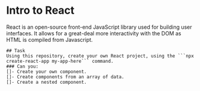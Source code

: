 # Intro to React

React is an open-source front-end JavaScript library used for building user interfaces.  It allows for a great-deal more interactivity with the DOM as HTML is compiled from Javascript.
~~~
## Task
Using this repository, create your own React project, using the ```npx create-react-app my-app-here``` command.
### Can you:
[]- Create your own component.
[]- Create components from an array of data.
[]- Create a nested component.

